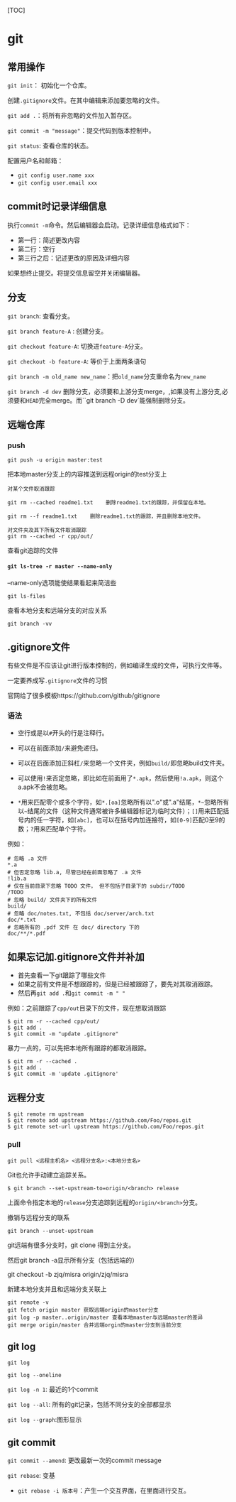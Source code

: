 [TOC]



# git

## 常用操作

`git init`： 初始化一个仓库。

创建`.gitignore`文件。在其中编辑来添加要忽略的文件。

`git add .`：将所有非忽略的文件加入暂存区。

`git commit -m "message"`：提交代码到版本控制中。

`git status`: 查看仓库的状态。

配置用户名和邮箱：

- `git config user.name xxx`
- `git config user.email xxx`

## commit时记录详细信息

执行`commit -m`命令。然后编辑器会启动。记录详细信息格式如下：

- 第一行：简述更改内容
- 第二行：空行
- 第三行之后：记述更改的原因及详细内容

如果想终止提交。将提交信息留空并关闭编辑器。

## 分支

`git branch`: 查看分支。

`git branch feature-A` : 创建分支。

`git checkout feature-A`: 切换进`feature-A`分支。

`git checkout -b feature-A`: 等价于上面两条语句

`git branch -m old_name new_name`：把`old_name`分支重命名为`new_name`

`git branch -d dev` 删除分支，必须要和上游分支merge，,如果没有上游分支,必须要和`HEAD`完全merge。而``git branch -D dev`能强制删除分支。

## 远端仓库

### push

```
git push -u origin master:test
```

把本地master分支上的内容推送到远程origin的test分支上

```
对某个文件取消跟踪

git rm --cached readme1.txt    删除readme1.txt的跟踪，并保留在本地。

git rm --f readme1.txt    删除readme1.txt的跟踪，并且删除本地文件。

对文件夹及其下所有文件取消跟踪
git rm --cached -r cpp/out/
```

查看git追踪的文件

#### `git ls-tree -r master --name-only`

–name-only选项能使结果看起来简洁些

`git ls-files`

查看本地分支和远端分支的对应关系

```
git branch -vv
```



## .gitignore文件

有些文件是不应该让git进行版本控制的，例如编译生成的文件，可执行文件等。

一定要养成写`.gitignore`文件的习惯

官网给了很多模板https://github.com/github/gitignore

### 语法

- 空行或是以`#`开头的行是注释行。

- 可以在前面添加`/`来避免递归。

- 可以在后面添加正斜杠`/`来忽略一个文件夹，例如`build/`即忽略build文件夹。

- 可以使用`!`来否定忽略，即比如在前面用了`*.apk`，然后使用`!a.apk`，则这个a.apk不会被忽略。

- `*`用来匹配零个或多个字符，如`*.[oa]`忽略所有以".o"或".a"结尾，`*~`忽略所有以`~`结尾的文件（这种文件通常被许多编辑器标记为临时文件）；`[]`用来匹配括号内的任一字符，如`[abc]`，也可以在括号内加连接符，如`[0-9]`匹配0至9的数；`?`用来匹配单个字符。

例如：

```shell
# 忽略 .a 文件
*.a
# 但否定忽略 lib.a, 尽管已经在前面忽略了 .a 文件
!lib.a
# 仅在当前目录下忽略 TODO 文件， 但不包括子目录下的 subdir/TODO
/TODO
# 忽略 build/ 文件夹下的所有文件
build/
# 忽略 doc/notes.txt, 不包括 doc/server/arch.txt
doc/*.txt
# 忽略所有的 .pdf 文件 在 doc/ directory 下的
doc/**/*.pdf
```



## 如果忘记加.gitignore文件并补加

- 首先查看一下git跟踪了哪些文件
- 如果之前有文件是不想跟踪的，但是已经被跟踪了，要先对其取消跟踪。
- 然后再`git add .`和`git commit -m " "` 

例如：之前跟踪了`cpp/out`目录下的文件，现在想取消跟踪

```shell
$ git rm -r --cached cpp/out/
$ git add .
$ git commit -m "update .gitignore"
```

暴力一点的，可以先把本地所有跟踪的都取消跟踪。

```shell
$ git rm -r --cached .
$ git add .
$ git commit -m 'update .gitignore'
```

## 远程分支

```
$ git remote rm upstream
$ git remote add upstream https://github.com/Foo/repos.git
$ git remote set-url upstream https://github.com/Foo/repos.git
```



### pull

```
git pull <远程主机名> <远程分支名>:<本地分支名>
```

Git也允许手动建立追踪关系。

```shell
$ git branch --set-upstream-to=origin/<branch> release
```

上面命令指定本地的`release`分支追踪到远程的`origin/<branch>`分支。

撤销与远程分支的联系

```
git branch --unset-upstream
```

git远端有很多分支时，git clone 得到主分支。

然后git branch -a显示所有分支（包括远端的）

git checkout -b zjq/misra origin/zjq/misra

新建本地分支并且和远端分支关联上



```
git remote -v
git fetch origin master 获取远端origin的master分支
git log -p master..origin/master 查看本地master与远端master的差异
git merge origin/master 合并远端orgin的master分支到当前分支
```

## git log

`git log`

`git log --oneline`

`git log -n 1`: 最近的1个commit

`git log --all`: 所有的git记录，包括不同分支的全部都显示

`git log --graph`:图形显示



## git commit

`git commit --amend`: 更改最新一次的commit message

`git rebase`: 变基

- `git rebase -i 版本号`：产生一个交互界面，在里面进行交互。

